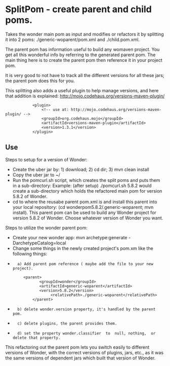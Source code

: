 SplitPom - create parent and child poms.
========================================

Takes the wonder main pom as input and modifies or refactors it by splitting it into 2 poms: 
./generic-woparent/pom.xml and ./child.pom.xml. 

The parent pom has information useful to build any womaven project. You get all this wonderful info by referring
to the generated parent pom. The main thing here is to create the parent pom then reference it in your project pom.

It is very good to not have to track all the different versions for all these jars; the parent pom does this for you.

This splitting also adds a useful plugin to help manage versions, and here that addition is explained:
 http://mojo.codehaus.org/versions-maven-plugin/

```
			<plugin>
				<!-- use at: http://mojo.codehaus.org/versions-maven-plugin/ -->
				<groupId>org.codehaus.mojo</groupId>
				<artifactId>versions-maven-plugin</artifactId>
				<version>1.3.1</version>
			</plugin>
```
Use
----

Steps to setup for a version of Wonder:

*   Create the uber jar by:  1) download;  2) cd dir;  3) mvn clean install
*   Copy the uber jar to ~/
*   Run the pomcurl.sh script, which creates the split poms and puts them in a sub-directory: Example: (after setup)  ./pomcurl.sh  5.8.2 would create a sub-directory which holds the refactored main pom for version 5.8.2 of Wonder.
*   cd to where the reusabe parent pom.xml is and install this parent into your local repository: (cd wonderpom5.8.2/.generic-woparent; mvn install). This parent pom can be used to build any Wonder project for version 5.8.2 of Wonder. Choose whatever version of Wonder you want.

Steps to utilize the wonder parent pom:
*	Create your new wonder app: mvn archetype:generate -DarchetypeCatalog=local
* 	Change some things in the newly created project's pom.xm like the following things: 
*		a) Add parent pom reference ( maybe add the file to your new  project).
```
		<parent>
		       <groupId>wonder</groupId>
 		       <artifactId>generic-woparent</artifactId>
		       <version>5.8.2</version>
    	    		<relativePath>./generic-woparent</relativePath>
    		</parent>
```
*		b) delete wonder.version property, it's handled by the parent pom.
*		c) delete plugins, the parent provides them.
*		d) set the property wonder.classifier  to  null, nothing,  or delete that property.


This refactoring out the parent pom lets you switch easily to different versions of Wonder, with the correct versions of plugins, jars, etc., as it was the same versions of dependent jars which built that version of Wonder.



 
